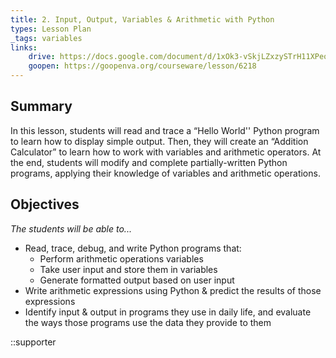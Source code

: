 ```yaml
---
title: 2. Input, Output, Variables & Arithmetic with Python
types: Lesson Plan
_tags: variables
links:
    drive: https://docs.google.com/document/d/1xOk3-vSkjLZxzySTrH11XPeoS-bXnZU-SCm7pyCIl0E/edit#heading=h.joty0v63l5oi
    goopen: https://goopenva.org/courseware/lesson/6218
---
```


## Summary

In this lesson, students will read and trace a “Hello World'' Python program to learn how to display simple output. Then, they will create an “Addition Calculator” to learn how to work with variables and arithmetic operators. At the end, students will modify and complete partially-written Python programs, applying their knowledge of variables and arithmetic operations.

## Objectives

*The students will be able to...*

- Read, trace, debug, and write Python programs that: 
    - Perform arithmetic operations variables
    - Take user input and store them in variables
    - Generate formatted output based on user input
- Write arithmetic expressions using Python & predict the results of those expressions
- Identify input & output in programs they use in daily life, and evaluate the ways those programs use the data they provide to them

::supporter